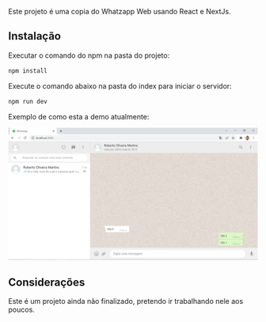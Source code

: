 Este projeto é uma copia do Whatzapp Web usando React e NextJs.

## Instalação

Executar o comando do npm na pasta do projeto:

```bash
npm install
```

Execute o comando abaixo na pasta do index para iniciar o servidor:
```bash
npm run dev
```

Exemplo de como esta a demo atualmente:

![alt text](https://github.com/RobbTheBruce/whatzapp-web-react/blob/main/public/images/Demo.PNG?raw=true)

## Considerações

Este é um projeto ainda não finalizado, pretendo ir trabalhando nele aos poucos.